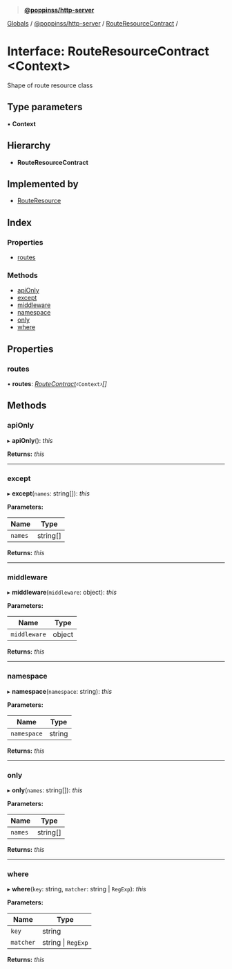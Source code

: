 > **[@poppinss/http-server](../README.md)**

[Globals](../README.md) / [@poppinss/http-server](../modules/_poppinss_http_server.md) / [RouteResourceContract](_poppinss_http_server.routeresourcecontract.md) /

# Interface: RouteResourceContract <**Context**>

Shape of route resource class

## Type parameters

▪ **Context**

## Hierarchy

* **RouteResourceContract**

## Implemented by

* [RouteResource](../classes/_poppinss_http_server.routeresource.md)

## Index

### Properties

* [routes](_poppinss_http_server.routeresourcecontract.md#routes)

### Methods

* [apiOnly](_poppinss_http_server.routeresourcecontract.md#apionly)
* [except](_poppinss_http_server.routeresourcecontract.md#except)
* [middleware](_poppinss_http_server.routeresourcecontract.md#middleware)
* [namespace](_poppinss_http_server.routeresourcecontract.md#namespace)
* [only](_poppinss_http_server.routeresourcecontract.md#only)
* [where](_poppinss_http_server.routeresourcecontract.md#where)

## Properties

###  routes

• **routes**: *[RouteContract](_poppinss_http_server.routecontract.md)‹*`Context`*›[]*

## Methods

###  apiOnly

▸ **apiOnly**(): *this*

**Returns:** *this*

___

###  except

▸ **except**(`names`: string[]): *this*

**Parameters:**

Name | Type |
------ | ------ |
`names` | string[] |

**Returns:** *this*

___

###  middleware

▸ **middleware**(`middleware`: object): *this*

**Parameters:**

Name | Type |
------ | ------ |
`middleware` | object |

**Returns:** *this*

___

###  namespace

▸ **namespace**(`namespace`: string): *this*

**Parameters:**

Name | Type |
------ | ------ |
`namespace` | string |

**Returns:** *this*

___

###  only

▸ **only**(`names`: string[]): *this*

**Parameters:**

Name | Type |
------ | ------ |
`names` | string[] |

**Returns:** *this*

___

###  where

▸ **where**(`key`: string, `matcher`: string | `RegExp`): *this*

**Parameters:**

Name | Type |
------ | ------ |
`key` | string |
`matcher` | string \| `RegExp` |

**Returns:** *this*